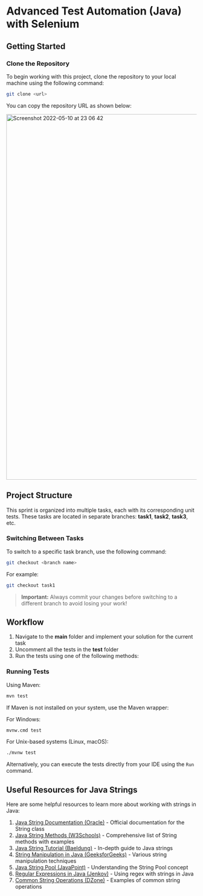 # Advanced Test Automation (Java) with Selenium

## Getting Started

### Clone the Repository
To begin working with this project, clone the repository to your local machine using the following command:

```sh
git clone <url>
```

You can copy the repository URL as shown below:

<img width="968" alt="Screenshot 2022-05-10 at 23 06 42" src="https://user-images.githubusercontent.com/61456363/167713268-c89a4125-9467-47a6-a2d8-eb6fcefcc1dd.png">

## Project Structure

This sprint is organized into multiple tasks, each with its corresponding unit tests. These tasks are located in separate branches: **task1**, **task2**, **task3**, etc.

### Switching Between Tasks

To switch to a specific task branch, use the following command:

```sh
git checkout <branch name>
```

For example:

```sh
git checkout task1
```

> **Important:** Always commit your changes before switching to a different branch to avoid losing your work!

## Workflow

1. Navigate to the **main** folder and implement your solution for the current task
2. Uncomment all the tests in the **test** folder
3. Run the tests using one of the following methods:

### Running Tests

Using Maven:
```sh
mvn test
```

If Maven is not installed on your system, use the Maven wrapper:

For Windows:
```sh
mvnw.cmd test
```

For Unix-based systems (Linux, macOS):
```sh
./mvnw test
```

Alternatively, you can execute the tests directly from your IDE using the `Run` command.

## Useful Resources for Java Strings

Here are some helpful resources to learn more about working with strings in Java:

1. [Java String Documentation (Oracle)](https://docs.oracle.com/javase/8/docs/api/java/lang/String.html) - Official documentation for the String class
2. [Java String Methods (W3Schools)](https://www.w3schools.com/java/java_ref_string.asp) - Comprehensive list of String methods with examples
3. [Java String Tutorial (Baeldung)](https://www.baeldung.com/java-string) - In-depth guide to Java strings
4. [String Manipulation in Java (GeeksforGeeks)](https://www.geeksforgeeks.org/string-manipulation-in-java/) - Various string manipulation techniques
5. [Java String Pool (JavaPoint)](https://www.javatpoint.com/java-string-pool) - Understanding the String Pool concept
6. [Regular Expressions in Java (Jenkov)](https://jenkov.com/tutorials/java-regex/index.html) - Using regex with strings in Java
7. [Common String Operations (DZone)](https://dzone.com/articles/java-string-format-examples) - Examples of common string operations

